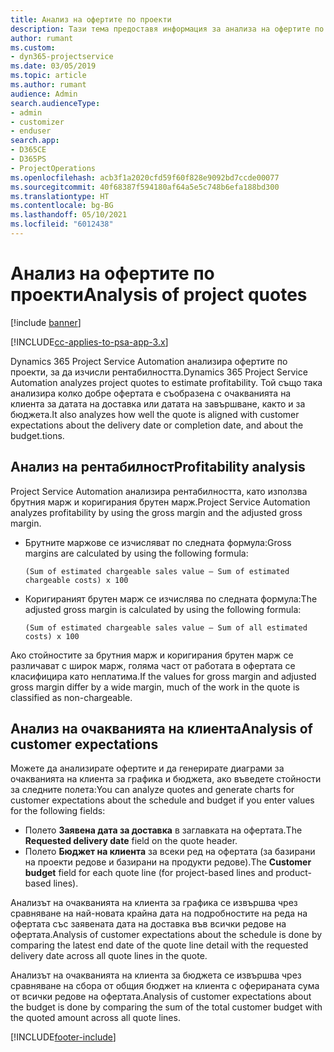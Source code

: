```yaml
---
title: Анализ на офертите по проекти
description: Тази тема предоставя информация за анализа на офертите по проекти.
author: rumant
ms.custom:
- dyn365-projectservice
ms.date: 03/05/2019
ms.topic: article
ms.author: rumant
audience: Admin
search.audienceType:
- admin
- customizer
- enduser
search.app:
- D365CE
- D365PS
- ProjectOperations
ms.openlocfilehash: acb3f1a2020cfd59f60f828e9092bd7ccde00077
ms.sourcegitcommit: 40f68387f594180af64a5e5c748b6efa188bd300
ms.translationtype: HT
ms.contentlocale: bg-BG
ms.lasthandoff: 05/10/2021
ms.locfileid: "6012438"
---
```

# <a name="analysis-of-project-quotes"></a><span data-ttu-id="cad16-103">Анализ на офертите по проекти</span><span class="sxs-lookup"><span data-stu-id="cad16-103">Analysis of project quotes</span></span>

[!include [banner](../includes/psa-now-project-operations.md)]

[!INCLUDE[cc-applies-to-psa-app-3.x](../includes/cc-applies-to-psa-app-3x.md)]

<span data-ttu-id="cad16-104">Dynamics 365 Project Service Automation анализира офертите по проекти, за да изчисли рентабилността.</span><span class="sxs-lookup"><span data-stu-id="cad16-104">Dynamics 365 Project Service Automation analyzes project quotes to estimate profitability.</span></span> <span data-ttu-id="cad16-105">Той също така анализира колко добре офертата е съобразена с очакванията на клиента за датата на доставка или датата на завършване, както и за бюджета.</span><span class="sxs-lookup"><span data-stu-id="cad16-105">It also analyzes how well the quote is aligned with customer expectations about the delivery date or completion date, and about the budget.tions.</span></span>

## <a name="profitability-analysis"></a><span data-ttu-id="cad16-106">Анализ на рентабилност</span><span class="sxs-lookup"><span data-stu-id="cad16-106">Profitability analysis</span></span>

<span data-ttu-id="cad16-107">Project Service Automation анализира рентабилността, като използва брутния марж и коригирания брутен марж.</span><span class="sxs-lookup"><span data-stu-id="cad16-107">Project Service Automation analyzes profitability by using the gross margin and the adjusted gross margin.</span></span>

- <span data-ttu-id="cad16-108">Брутните маржове се изчисляват по следната формула:</span><span class="sxs-lookup"><span data-stu-id="cad16-108">Gross margins are calculated by using the following formula:</span></span>

  `
    (Sum of estimated chargeable sales value – Sum of estimated chargeable costs) x 100
  `
- <span data-ttu-id="cad16-109">Коригираният брутен марж се изчислява по следната формула:</span><span class="sxs-lookup"><span data-stu-id="cad16-109">The adjusted gross margin is calculated by using the following formula:</span></span>

  `
    (Sum of estimated chargeable sales value – Sum of all estimated costs) x 100
  `

<span data-ttu-id="cad16-110">Ако стойностите за брутния марж и коригирания брутен марж се различават с широк марж, голяма част от работата в офертата се класифицира като неплатима.</span><span class="sxs-lookup"><span data-stu-id="cad16-110">If the values for gross margin and adjusted gross margin differ by a wide margin, much of the work in the quote is classified as non-chargeable.</span></span>

## <a name="analysis-of-customer-expectations"></a><span data-ttu-id="cad16-111">Анализ на очакванията на клиента</span><span class="sxs-lookup"><span data-stu-id="cad16-111">Analysis of customer expectations</span></span>

<span data-ttu-id="cad16-112">Можете да анализирате офертите и да генерирате диаграми за очакванията на клиента за графика и бюджета, ако въведете стойности за следните полета:</span><span class="sxs-lookup"><span data-stu-id="cad16-112">You can analyze quotes and generate charts for customer expectations about the schedule and budget if you enter values for the following fields:</span></span>

- <span data-ttu-id="cad16-113">Полето **Заявена дата за доставка** в заглавката на офертата.</span><span class="sxs-lookup"><span data-stu-id="cad16-113">The **Requested delivery date** field on the quote header.</span></span>
- <span data-ttu-id="cad16-114">Полето **Бюджет на клиента** за всеки ред на офертата (за базирани на проекти редове и базирани на продукти редове).</span><span class="sxs-lookup"><span data-stu-id="cad16-114">The **Customer budget** field for each quote line (for project-based lines and product-based lines).</span></span>

<span data-ttu-id="cad16-115">Анализът на очакванията на клиента за графика се извършва чрез сравняване на най-новата крайна дата на подробностите на реда на офертата със заявената дата на доставка във всички редове на офертата.</span><span class="sxs-lookup"><span data-stu-id="cad16-115">Analysis of customer expectations about the schedule is done by comparing the latest end date of the quote line detail with the requested delivery date across all quote lines in the quote.</span></span>

<span data-ttu-id="cad16-116">Анализът на очакванията на клиента за бюджета се извършва чрез сравняване на сбора от общия бюджет на клиента с оферираната сума от всички редове на офертата.</span><span class="sxs-lookup"><span data-stu-id="cad16-116">Analysis of customer expectations about the budget is done by comparing the sum of the total customer budget with the quoted amount across all quote lines.</span></span>


[!INCLUDE[footer-include](../includes/footer-banner.md)]